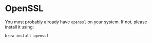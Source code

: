 # OpenSSL

You most probably already have `openssl` on your system. If not, please install it using:

```sh
brew install openssl
```
